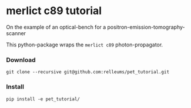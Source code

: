 # merlict c89 tutorial
On the example of an optical-bench for a positron-emission-tomography-scanner

This python-package wraps the ```merlict c89``` photon-propagator.

### Download
```
git clone --recursive git@github.com:relleums/pet_tutorial.git
```

### Install
```
pip install -e pet_tutorial/
```
